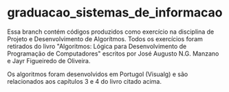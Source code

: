 # graduacao_sistemas_de_informacao


Essa branch contém códigos produzidos como exercício na disciplina de Projeto e Desenvolvimento de Algorítmos. 
Todos os exercícios foram retirados do livro "Algoritmos: Lógica para Desenvolvimento de Programação de Computadores" escritos por José Augusto N.G. Manzano e Jayr Figueiredo de Oliveira.

Os algoritmos foram desenvolvidos em Portugol (Visualg) e são relacionados aos capítulos 3 e 4 do livro citado acima. 
